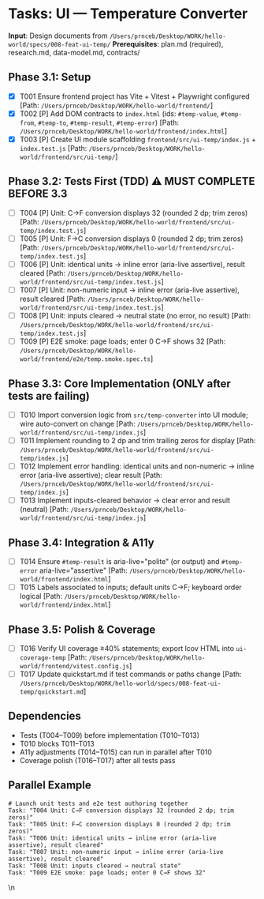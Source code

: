 # Tasks: UI — Temperature Converter

**Input**: Design documents from `/Users/prnceb/Desktop/WORK/hello-world/specs/008-feat-ui-temp/`
**Prerequisites**: plan.md (required), research.md, data-model.md, contracts/

## Phase 3.1: Setup
- [x] T001 Ensure frontend project has Vite + Vitest + Playwright configured [Path: `/Users/prnceb/Desktop/WORK/hello-world/frontend/`]
- [x] T002 [P] Add DOM contracts to `index.html` (ids: `#temp-value`, `#temp-from`, `#temp-to`, `#temp-result`, `#temp-error`) [Path: `/Users/prnceb/Desktop/WORK/hello-world/frontend/index.html`]
- [x] T003 [P] Create UI module scaffolding `frontend/src/ui-temp/index.js` + `index.test.js` [Path: `/Users/prnceb/Desktop/WORK/hello-world/frontend/src/ui-temp/`]

## Phase 3.2: Tests First (TDD) ⚠️ MUST COMPLETE BEFORE 3.3
- [ ] T004 [P] Unit: C→F conversion displays 32 (rounded 2 dp; trim zeros) [Path: `/Users/prnceb/Desktop/WORK/hello-world/frontend/src/ui-temp/index.test.js`]
- [ ] T005 [P] Unit: F→C conversion displays 0 (rounded 2 dp; trim zeros) [Path: `/Users/prnceb/Desktop/WORK/hello-world/frontend/src/ui-temp/index.test.js`]
- [ ] T006 [P] Unit: identical units → inline error (aria-live assertive), result cleared [Path: `/Users/prnceb/Desktop/WORK/hello-world/frontend/src/ui-temp/index.test.js`]
- [ ] T007 [P] Unit: non-numeric input → inline error (aria-live assertive), result cleared [Path: `/Users/prnceb/Desktop/WORK/hello-world/frontend/src/ui-temp/index.test.js`]
- [ ] T008 [P] Unit: inputs cleared → neutral state (no error, no result) [Path: `/Users/prnceb/Desktop/WORK/hello-world/frontend/src/ui-temp/index.test.js`]
- [ ] T009 [P] E2E smoke: page loads; enter 0 C→F shows 32 [Path: `/Users/prnceb/Desktop/WORK/hello-world/frontend/e2e/temp.smoke.spec.ts`]

## Phase 3.3: Core Implementation (ONLY after tests are failing)
- [ ] T010 Import conversion logic from `src/temp-converter` into UI module; wire auto-convert on change [Path: `/Users/prnceb/Desktop/WORK/hello-world/frontend/src/ui-temp/index.js`]
- [ ] T011 Implement rounding to 2 dp and trim trailing zeros for display [Path: `/Users/prnceb/Desktop/WORK/hello-world/frontend/src/ui-temp/index.js`]
- [ ] T012 Implement error handling: identical units and non-numeric → inline error (aria-live assertive); clear result [Path: `/Users/prnceb/Desktop/WORK/hello-world/frontend/src/ui-temp/index.js`]
- [ ] T013 Implement inputs-cleared behavior → clear error and result (neutral) [Path: `/Users/prnceb/Desktop/WORK/hello-world/frontend/src/ui-temp/index.js`]

## Phase 3.4: Integration & A11y
- [ ] T014 Ensure `#temp-result` is aria-live="polite" (or output) and `#temp-error` aria-live="assertive" [Path: `/Users/prnceb/Desktop/WORK/hello-world/frontend/index.html`]
- [ ] T015 Labels associated to inputs; default units C→F; keyboard order logical [Path: `/Users/prnceb/Desktop/WORK/hello-world/frontend/index.html`]

## Phase 3.5: Polish & Coverage
- [ ] T016 Verify UI coverage ≥40% statements; export lcov HTML into `ui-coverage-temp` [Path: `/Users/prnceb/Desktop/WORK/hello-world/frontend/vitest.config.js`]
- [ ] T017 Update quickstart.md if test commands or paths change [Path: `/Users/prnceb/Desktop/WORK/hello-world/specs/008-feat-ui-temp/quickstart.md`]

## Dependencies
- Tests (T004–T009) before implementation (T010–T013)
- T010 blocks T011–T013
- A11y adjustments (T014–T015) can run in parallel after T010
- Coverage polish (T016–T017) after all tests pass

## Parallel Example
```
# Launch unit tests and e2e test authoring together
Task: "T004 Unit: C→F conversion displays 32 (rounded 2 dp; trim zeros)"
Task: "T005 Unit: F→C conversion displays 0 (rounded 2 dp; trim zeros)"
Task: "T006 Unit: identical units → inline error (aria-live assertive), result cleared"
Task: "T007 Unit: non-numeric input → inline error (aria-live assertive), result cleared"
Task: "T008 Unit: inputs cleared → neutral state"
Task: "T009 E2E smoke: page loads; enter 0 C→F shows 32"
```

<!-- sync: touch to retrigger linear-tasks-sync -->
\n
 

 
 
 
